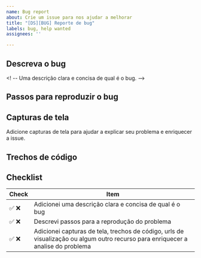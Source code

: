 ```yaml
---
name: Bug report
about: Crie um issue para nos ajudar a melhorar
title: "[DS][BUG] Reporte de bug"
labels: bug, help wanted
assignees: ''

---
```


## Descreva o bug
<! -- Uma descrição clara e concisa de qual é o bug. -->

## Passos para reproduzir o bug
<!-- Descreva abaixo passos que possam demonstrar o problema. -->

<!-- 
## Reprodução de recursos
Sua aplicação está dentro do mono repo? Qual a sua aplicação?
Existem algum recurso/url onde podemos testar o problema? 
Existem algum recurso/url onde podemos visualizar o problema acontecer? 
-->

<!--
## Comportamento esperado
Uma descrição clara e concisa do que você esperava que acontecesse.
-->

## Capturas de tela
Adicione capturas de tela para ajudar a explicar seu problema e enriquecer a issue.

## Trechos de código
<!-- Adicione trechos de código ou capturas de tela que possam demonstrar como o recurso está sendo utilizado.

```html
  <apollo-button></apollo-button>
```
-->

<!-- Precisa relatar algum problema com navegadores ou devices específicos? 
## Desktop (por favor, adicione as informações que possuir):
 - OS: [ex. iOS]
 - Browser [ex. chrome, safari]
 - Version [ex. 22]

## Smartphone (por favor, adicione as informações que possuir):**
 - Device: [ex. iPhone6]
 - OS: [e.g. iOS8.1]
 - Browser [ex. stock browser, safari]
 - Version [ex. 22]
-->

<!-- Adicione qualquer outro contexto sobre o problema aqui que não se enquadre nas opções acima.
## Informações adicionais

-->

## Checklist

<!-- Verifique as opções relacionadas a abertura da issue. -->
<!-- Selecione apenas UMA das opções (✅ ❌) abaixo. -->

| Check | Item                                                                                |
| ----- | ----------------------------------------------------------------------------------- |
| ✅ ❌ | Adicionei uma descrição clara e concisa de qual é o bug                                        |
| ✅ ❌ | Descrevi passos para a reprodução do problema        |
| ✅ ❌ | Adicionei capturas de tela, trechos de código, urls de visualização  ou algum outro recurso para enriquecer a analise do problema        |
